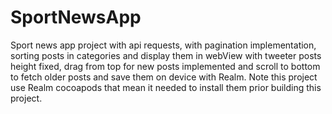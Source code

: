 # SportNewsApp
Sport news app project with api requests, with pagination implementation, sorting posts in categories and display them in webView with tweeter posts height fixed, drag from top for new posts implemented and scroll to bottom to fetch older posts and save them on device with Realm. Note this project use Realm cocoapods that mean it needed to install them prior building this project.
